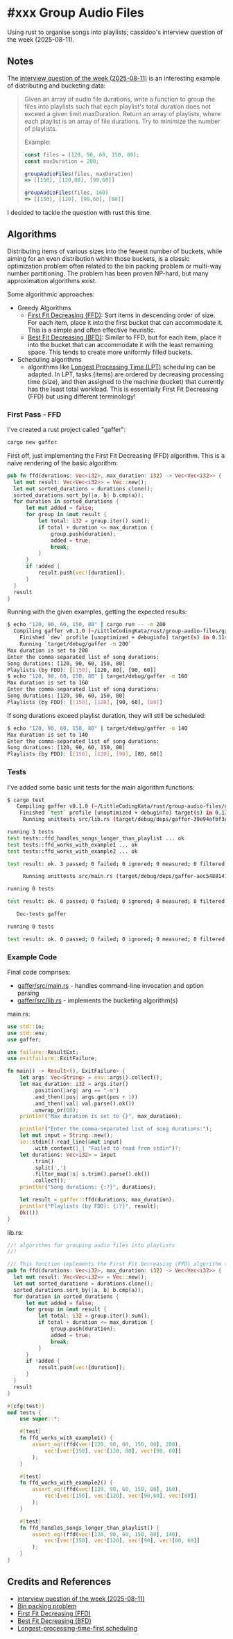 # #xxx Group Audio Files

Using rust to organise songs into playlists; cassidoo's interview question of the week (2025-08-11).

## Notes

The [interview question of the week (2025-08-11)](https://buttondown.com/cassidoo/archive/new-sentences-have-appeared-on-earth-not-written/)
is an interesting example of distributing and bucketing data:

> Given an array of audio file durations, write a function to group the files into playlists such that each playlist's total duration does not exceed a given limit maxDuration. Return an array of playlists, where each playlist is an array of file durations. Try to minimize the number of playlists.
>
> Example:
>
> ```js
> const files = [120, 90, 60, 150, 80];
> const maxDuration = 200;
>
> groupAudioFiles(files, maxDuration)
> => [[150], [120,80], [90,60]]
>
> groupAudioFiles(files, 160)
> => [[150], [120], [90,60], [80]]
> ```

I decided to tackle the question with rust this time.

## Algorithms

Distributing items of various sizes into the fewest number of buckets, while aiming for an even distribution within those buckets, is a classic optimization problem often related to the bin packing problem or multi-way number partitioning.
The problem has been proven NP-hard, but many approximation algorithms exist.

Some algorithmic approaches:

* Greedy Algorithms
    * [First Fit Decreasing (FFD)](https://en.wikipedia.org/wiki/First-fit-decreasing_bin_packing): Sort items in descending order of size. For each item, place it into the first bucket that can accommodate it. This is a simple and often effective heuristic.
    * [Best Fit Decreasing (BFD)](https://en.wikipedia.org/wiki/Best-fit_bin_packing): Similar to FFD, but for each item, place it into the bucket that can accommodate it with the least remaining space. This tends to create more uniformly filled buckets.
* Scheduling algorithms
    * algorithms like [Longest Processing Time (LPT)](https://en.wikipedia.org/wiki/Longest-processing-time-first_scheduling) scheduling can be adapted. In LPT, tasks (items) are ordered by decreasing processing time (size), and then assigned to the machine (bucket) that currently has the least total workload. This is essentially First Fit Decreasing (FFD) but using different terminology!

### First Pass - FFD

I've created a rust project called "gaffer":

```sh
cargo new gaffer
```

First off, just implementing the First Fit Decreasing (FFD) algorithm.
This is a naïve rendering of the basic algorithm:

```rust
pub fn ffd(durations: Vec<i32>, max_duration: i32) -> Vec<Vec<i32>> {
  let mut result: Vec<Vec<i32>> = Vec::new();
  let mut sorted_durations = durations.clone();
  sorted_durations.sort_by(|a, b| b.cmp(a));
  for duration in sorted_durations {
      let mut added = false;
      for group in &mut result {
          let total: i32 = group.iter().sum();
          if total + duration <= max_duration {
              group.push(duration);
              added = true;
              break;
          }
      }
      if !added {
          result.push(vec![duration]);
      }
  }
  result
}
```

Running with the given examples, getting the expected results:

```sh
$ echo "120, 90, 60, 150, 80" | cargo run -- -m 200
  Compiling gaffer v0.1.0 (~/LittleCodingKata/rust/group-audio-files/gaffer)
    Finished `dev` profile [unoptimized + debuginfo] target(s) in 0.11s
    Running `target/debug/gaffer -m 200`
Max duration is set to 200
Enter the comma-separated list of song durations:
Song durations: [120, 90, 60, 150, 80]
Playlists (by FDD): [[150], [120, 80], [90, 60]]
$ echo "120, 90, 60, 150, 80" | target/debug/gaffer -m 160
Max duration is set to 160
Enter the comma-separated list of song durations:
Song durations: [120, 90, 60, 150, 80]
Playlists (by FDD): [[150], [120], [90, 60], [80]]
```

If song durations exceed playlist duration, they will still be scheduled:

```sh
$ echo "120, 90, 60, 150, 80" | target/debug/gaffer -m 140
Max duration is set to 140
Enter the comma-separated list of song durations:
Song durations: [120, 90, 60, 150, 80]
Playlists (by FDD): [[150], [120], [90], [80, 60]]
```

### Tests

I've added some basic unit tests for the main algorithm functions:

```sh
$ cargo test
   Compiling gaffer v0.1.0 (~/LittleCodingKata/rust/group-audio-files/gaffer)
    Finished `test` profile [unoptimized + debuginfo] target(s) in 0.13s
     Running unittests src/lib.rs (target/debug/deps/gaffer-39e94afbf3e080de)

running 3 tests
test tests::ffd_handles_songs_longer_than_playlist ... ok
test tests::ffd_works_with_example1 ... ok
test tests::ffd_works_with_example2 ... ok

test result: ok. 3 passed; 0 failed; 0 ignored; 0 measured; 0 filtered out; finished in 0.00s

     Running unittests src/main.rs (target/debug/deps/gaffer-aec5488147b482a8)

running 0 tests

test result: ok. 0 passed; 0 failed; 0 ignored; 0 measured; 0 filtered out; finished in 0.00s

   Doc-tests gaffer

running 0 tests

test result: ok. 0 passed; 0 failed; 0 ignored; 0 measured; 0 filtered out; finished in 0.00s
```

### Example Code

Final code comprises:

* [gaffer/src/main.rs](./gaffer/src/main.rs) - handles command-line invocation and option parsing
* [gaffer/src/lib.rs](./gaffer/src/lib.rs) - implements the bucketing algorithm(s)

main.rs:

```rust
use std::io;
use std::env;
use gaffer;

use failure::ResultExt;
use exitfailure::ExitFailure;

fn main() -> Result<(), ExitFailure> {
    let args: Vec<String> = env::args().collect();
    let max_duration: i32 = args.iter()
        .position(|arg| arg == "-m")
        .and_then(|pos| args.get(pos + 1))
        .and_then(|val| val.parse().ok())
        .unwrap_or(60);
    println!("Max duration is set to {}", max_duration);

    println!("Enter the comma-separated list of song durations:");
    let mut input = String::new();
    io::stdin().read_line(&mut input)
        .with_context(|_| "Failed to read from stdin")?;
    let durations: Vec<i32> = input
        .trim()
        .split(',')
        .filter_map(|s| s.trim().parse().ok())
        .collect();
    println!("Song durations: {:?}", durations);

    let result = gaffer::ffd(durations, max_duration);
    println!("Playlists (by FDD): {:?}", result);
    Ok(())
}
```

lib.rs:

```rust
//! algorithms for grouping audio files into playlists
//!

/// This function implements the First Fit Decreasing (FFD) algorithm to group audio files
pub fn ffd(durations: Vec<i32>, max_duration: i32) -> Vec<Vec<i32>> {
  let mut result: Vec<Vec<i32>> = Vec::new();
  let mut sorted_durations = durations.clone();
  sorted_durations.sort_by(|a, b| b.cmp(a));
  for duration in sorted_durations {
      let mut added = false;
      for group in &mut result {
          let total: i32 = group.iter().sum();
          if total + duration <= max_duration {
              group.push(duration);
              added = true;
              break;
          }
      }
      if !added {
          result.push(vec![duration]);
      }
  }
  result
}

#[cfg(test)]
mod tests {
    use super::*;

    #[test]
    fn ffd_works_with_example1() {
        assert_eq!(ffd(vec![120, 90, 60, 150, 80], 200),
            vec![vec![150], vec![120, 80], vec![90, 60]]
        );
    }

    #[test]
    fn ffd_works_with_example2() {
        assert_eq!(ffd(vec![120, 90, 60, 150, 80], 160),
            vec![vec![150], vec![120], vec![90,60], vec![80]]
        );
    }

    #[test]
    fn ffd_handles_songs_longer_than_playlist() {
        assert_eq!(ffd(vec![120, 90, 60, 150, 80], 140),
            vec![vec![150], vec![120], vec![90], vec![80, 60]]
        );
    }
}
```

## Credits and References

* [interview question of the week (2025-08-11)](https://buttondown.com/cassidoo/archive/new-sentences-have-appeared-on-earth-not-written/)
* [Bin packing problem](https://en.wikipedia.org/wiki/Bin_packing_problem)
* [First Fit Decreasing (FFD)](https://en.wikipedia.org/wiki/First-fit-decreasing_bin_packing)
* [Best Fit Decreasing (BFD)](https://en.wikipedia.org/wiki/Best-fit_bin_packing)
* [Longest-processing-time-first scheduling](https://en.wikipedia.org/wiki/Longest-processing-time-first_scheduling)
